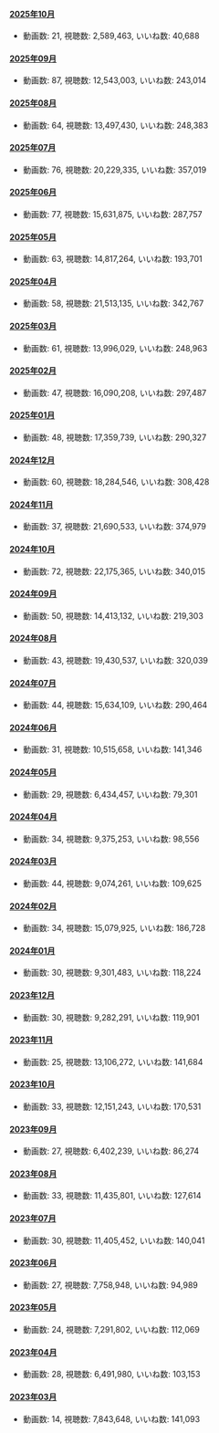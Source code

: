 #### [2025年10月](videos/202510 "wikilink")

-   動画数: 21, 視聴数: 2,589,463, いいね数: 40,688

#### [2025年09月](videos/202509 "wikilink")

-   動画数: 87, 視聴数: 12,543,003, いいね数: 243,014

#### [2025年08月](videos/202508 "wikilink")

-   動画数: 64, 視聴数: 13,497,430, いいね数: 248,383

#### [2025年07月](videos/202507 "wikilink")

-   動画数: 76, 視聴数: 20,229,335, いいね数: 357,019

#### [2025年06月](videos/202506 "wikilink")

-   動画数: 77, 視聴数: 15,631,875, いいね数: 287,757

#### [2025年05月](videos/202505 "wikilink")

-   動画数: 63, 視聴数: 14,817,264, いいね数: 193,701

#### [2025年04月](videos/202504 "wikilink")

-   動画数: 58, 視聴数: 21,513,135, いいね数: 342,767

#### [2025年03月](videos/202503 "wikilink")

-   動画数: 61, 視聴数: 13,996,029, いいね数: 248,963

#### [2025年02月](videos/202502 "wikilink")

-   動画数: 47, 視聴数: 16,090,208, いいね数: 297,487

#### [2025年01月](videos/202501 "wikilink")

-   動画数: 48, 視聴数: 17,359,739, いいね数: 290,327

#### [2024年12月](videos/202412 "wikilink")

-   動画数: 60, 視聴数: 18,284,546, いいね数: 308,428

#### [2024年11月](videos/202411 "wikilink")

-   動画数: 37, 視聴数: 21,690,533, いいね数: 374,979

#### [2024年10月](videos/202410 "wikilink")

-   動画数: 72, 視聴数: 22,175,365, いいね数: 340,015

#### [2024年09月](videos/202409 "wikilink")

-   動画数: 50, 視聴数: 14,413,132, いいね数: 219,303

#### [2024年08月](videos/202408 "wikilink")

-   動画数: 43, 視聴数: 19,430,537, いいね数: 320,039

#### [2024年07月](videos/202407 "wikilink")

-   動画数: 44, 視聴数: 15,634,109, いいね数: 290,464

#### [2024年06月](videos/202406 "wikilink")

-   動画数: 31, 視聴数: 10,515,658, いいね数: 141,346

#### [2024年05月](videos/202405 "wikilink")

-   動画数: 29, 視聴数: 6,434,457, いいね数: 79,301

#### [2024年04月](videos/202404 "wikilink")

-   動画数: 34, 視聴数: 9,375,253, いいね数: 98,556

#### [2024年03月](videos/202403 "wikilink")

-   動画数: 44, 視聴数: 9,074,261, いいね数: 109,625

#### [2024年02月](videos/202402 "wikilink")

-   動画数: 34, 視聴数: 15,079,925, いいね数: 186,728

#### [2024年01月](videos/202401 "wikilink")

-   動画数: 30, 視聴数: 9,301,483, いいね数: 118,224

#### [2023年12月](videos/202312 "wikilink")

-   動画数: 30, 視聴数: 9,282,291, いいね数: 119,901

#### [2023年11月](videos/202311 "wikilink")

-   動画数: 25, 視聴数: 13,106,272, いいね数: 141,684

#### [2023年10月](videos/202310 "wikilink")

-   動画数: 33, 視聴数: 12,151,243, いいね数: 170,531

#### [2023年09月](videos/202309 "wikilink")

-   動画数: 27, 視聴数: 6,402,239, いいね数: 86,274

#### [2023年08月](videos/202308 "wikilink")

-   動画数: 33, 視聴数: 11,435,801, いいね数: 127,614

#### [2023年07月](videos/202307 "wikilink")

-   動画数: 30, 視聴数: 11,405,452, いいね数: 140,041

#### [2023年06月](videos/202306 "wikilink")

-   動画数: 27, 視聴数: 7,758,948, いいね数: 94,989

#### [2023年05月](videos/202305 "wikilink")

-   動画数: 24, 視聴数: 7,291,802, いいね数: 112,069

#### [2023年04月](videos/202304 "wikilink")

-   動画数: 28, 視聴数: 6,491,980, いいね数: 103,153

#### [2023年03月](videos/202303 "wikilink")

-   動画数: 14, 視聴数: 7,843,648, いいね数: 141,093

